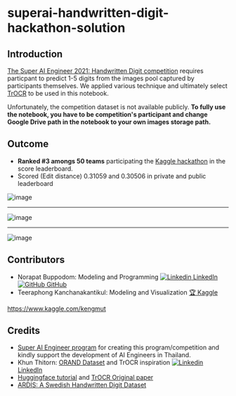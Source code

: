 # superai-handwritten-digit-hackathon-solution

## Introduction
[The Super AI Engineer 2021: Handwritten Digit competition](https://www.kaggle.com/c/super-ai-engineer-2021-handwritten-digit/overview) requires particpant to predict 1-5 digits from the images pool captured by participants themselves. We applied various technique and ultimately select [TrOCR](https://arxiv.org/abs/2109.10282) to be used in this notebook. 

Unfortunately, the competition dataset is not available publicly. **To fully use the notebook, you have to be competition's participant and change Google Drive path in the notebook to your own images storage path.**

## Outcome
- **Ranked #3 amongs 50 teams** participating the [Kaggle hackathon](https://www.kaggle.com/c/super-ai-engineer-2021-handwritten-digit/leaderboard) in the score leaderboard.
- Scored (Edit distance) 0.31059 and 0.30506 in private and public leaderboard

![image](https://user-images.githubusercontent.com/12471844/150430067-9803afec-c5d0-4ce8-b9f0-0bb4197dd049.png)
____
![image](https://user-images.githubusercontent.com/12471844/150430142-d2e2ea93-b89b-452e-9f9f-782afa6eec4c.png)
____
![image](https://user-images.githubusercontent.com/12471844/150430173-38fd246e-34a7-43d2-9b7a-dc9e04ab66d3.png)

## Contributors
- Norapat Buppodom: Modeling and Programming [![Linkedin](https://i.stack.imgur.com/gVE0j.png) LinkedIn](https://www.linkedin.com/in/norapat-buppodom/) [![GitHub](https://i.stack.imgur.com/tskMh.png) GitHub](https://github.com/new5558)
- Teeraphong Kanchanakantikul: Modeling and Visualization [🏆 Kaggle](https://github.com/new5558)

https://www.kaggle.com/kengmut

## Credits
- [Super AI Engineer program](https://superai.aiat.or.th/) for creating this program/competition and kindly support the development of AI Engineers in Thailand.
- Khun Thitorn: [ORAND Dataset](https://www.orand.cl/icfhr2014-hdsr/) and TrOCR inspiration [![Linkedin](https://i.stack.imgur.com/gVE0j.png) LinkedIn](https://www.linkedin.com/in/thititorn-seneewong-na-ayutthaya-74b0b4227/)
- [Huggingface tutorial](https://huggingface.co/docs/transformers/model_doc/trocr) and [TrOCR Original paper](https://arxiv.org/abs/2109.10282)
- [ARDIS: A Swedish Handwritten Digit Dataset](https://ardisdataset.github.io/ARDIS/)

